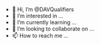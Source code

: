 - 👋 Hi, I’m @DAVQualifiers
- 👀 I’m interested in ...
- 🌱 I’m currently learning ...
- 💞️ I’m looking to collaborate on ...
- 📫 How to reach me ...

<!---
DAVQualifiers/DAVQualifiers is a ✨ special ✨ repository because its `README.md` (this file) appears on your GitHub profile.
You can click the Preview link to take a look at your changes.
--->
